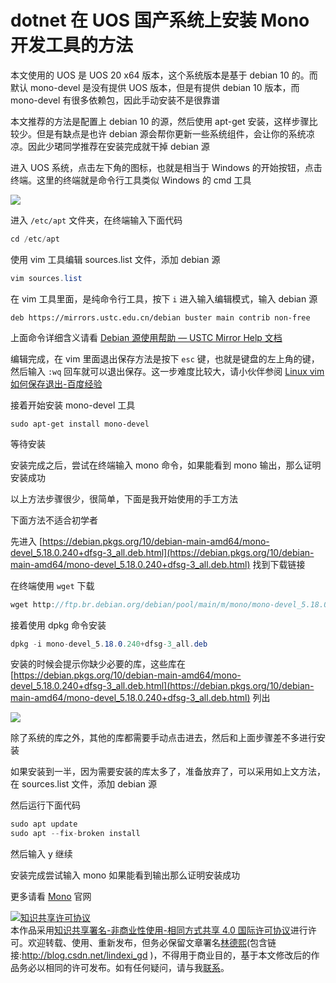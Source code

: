 # dotnet 在 UOS 国产系统上安装 Mono 开发工具的方法

本文使用的 UOS 是 UOS 20 x64 版本，这个系统版本是基于 debian 10 的。而默认 mono-devel 是没有提供 UOS 版本，但是有提供 debian 10 版本，而 mono-devel 有很多依赖包，因此手动安装不是很靠谱

<!--more-->
<!-- CreateTime:2020/8/27 9:39:52 -->



本文推荐的方法是配置上 debian 10 的源，然后使用 apt-get 安装，这样步骤比较少。但是有缺点是也许 debian 源会帮你更新一些系统组件，会让你的系统凉凉。因此少珺同学推荐在安装完成就干掉 debian 源

进入 UOS 系统，点击左下角的图标，也就是相当于 Windows 的开始按钮，点击终端。这里的终端就是命令行工具类似 Windows 的 cmd 工具

<!-- ![](image/dotnet 在 UOS 国产系统上安装 Mono 开发工具的方法/dotnet 在 UOS 国产系统上安装 Mono 开发工具的方法0.png) -->

![](http://cdn.lindexi.site/lindexi%2Fdotnet%2520%25E5%259C%25A8%2520UOS%2520%25E5%259B%25BD%25E4%25BA%25A7%25E7%25B3%25BB%25E7%25BB%259F%25E4%25B8%258A%25E5%25AE%2589%25E8%25A3%2585%2520Mono%2520%25E5%25BC%2580%25E5%258F%2591%25E5%25B7%25A5%25E5%2585%25B7%25E7%259A%2584%25E6%2596%25B9%25E6%25B3%25950.png)

进入 `/etc/apt` 文件夹，在终端输入下面代码

```csharp
cd /etc/apt
```

使用 vim 工具编辑 sources.list 文件，添加 debian 源

```csharp
vim sources.list
```

在 vim 工具里面，是纯命令行工具，按下 `i` 进入输入编辑模式，输入 debian 源

```
deb https://mirrors.ustc.edu.cn/debian buster main contrib non-free
```

上面命令详细含义请看 [Debian 源使用帮助 — USTC Mirror Help 文档](https://mirrors.ustc.edu.cn/help/debian.html )

编辑完成，在 vim 里面退出保存方法是按下 `esc` 键，也就是键盘的左上角的键，然后输入 `:wq` 回车就可以退出保存。这一步难度比较大，请小伙伴参阅 [Linux vim如何保存退出-百度经验](https://jingyan.baidu.com/article/148a1921ca21f14d70c3b169.html )

接着开始安装 mono-devel 工具

```
sudo apt-get install mono-devel
```

等待安装

安装完成之后，尝试在终端输入 mono 命令，如果能看到 mono 输出，那么证明安装成功

以上方法步骤很少，很简单，下面是我开始使用的手工方法

下面方法不适合初学者

先进入 [https://debian.pkgs.org/10/debian-main-amd64/mono-devel_5.18.0.240+dfsg-3_all.deb.html](https://debian.pkgs.org/10/debian-main-amd64/mono-devel_5.18.0.240+dfsg-3_all.deb.html) 找到下载链接

在终端使用 `wget` 下载

```csharp
wget http://ftp.br.debian.org/debian/pool/main/m/mono/mono-devel_5.18.0.240+dfsg-3_all.deb
```

接着使用 dpkg 命令安装

```csharp
dpkg -i mono-devel_5.18.0.240+dfsg-3_all.deb
```

安装的时候会提示你缺少必要的库，这些库在 [https://debian.pkgs.org/10/debian-main-amd64/mono-devel_5.18.0.240+dfsg-3_all.deb.html](https://debian.pkgs.org/10/debian-main-amd64/mono-devel_5.18.0.240+dfsg-3_all.deb.html) 列出

<!-- ![](image/dotnet 在 UOS 国产系统上安装 Mono 开发工具的方法/dotnet 在 UOS 国产系统上安装 Mono 开发工具的方法1.png) -->

![](http://cdn.lindexi.site/lindexi%2Fdotnet%2520%25E5%259C%25A8%2520UOS%2520%25E5%259B%25BD%25E4%25BA%25A7%25E7%25B3%25BB%25E7%25BB%259F%25E4%25B8%258A%25E5%25AE%2589%25E8%25A3%2585%2520Mono%2520%25E5%25BC%2580%25E5%258F%2591%25E5%25B7%25A5%25E5%2585%25B7%25E7%259A%2584%25E6%2596%25B9%25E6%25B3%25951.png)

除了系统的库之外，其他的库都需要手动点击进去，然后和上面步骤差不多进行安装

如果安装到一半，因为需要安装的库太多了，准备放弃了，可以采用如上文方法，在 sources.list 文件，添加 debian 源

然后运行下面代码

```csharp
sudo apt update
sudo apt --fix-broken install
```

然后输入 y 继续

安装完成尝试输入 mono 如果能看到输出那么证明安装成功

更多请看 [Mono](https://www.mono-project.com/ ) 官网

<a rel="license" href="http://creativecommons.org/licenses/by-nc-sa/4.0/"><img alt="知识共享许可协议" style="border-width:0" src="https://licensebuttons.net/l/by-nc-sa/4.0/88x31.png" /></a><br />本作品采用<a rel="license" href="http://creativecommons.org/licenses/by-nc-sa/4.0/">知识共享署名-非商业性使用-相同方式共享 4.0 国际许可协议</a>进行许可。欢迎转载、使用、重新发布，但务必保留文章署名[林德熙](http://blog.csdn.net/lindexi_gd)(包含链接:http://blog.csdn.net/lindexi_gd )，不得用于商业目的，基于本文修改后的作品务必以相同的许可发布。如有任何疑问，请与我[联系](mailto:lindexi_gd@163.com)。
